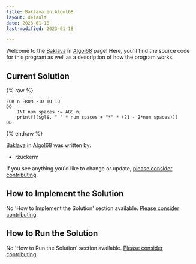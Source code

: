 ```yaml
---
title: Baklava in Algol68
layout: default
date: 2023-01-18
last-modified: 2023-01-18

---
```


Welcome to the [Baklava](https://sampleprograms.io/projects/baklava) in [Algol68](https://sampleprograms.io/languages/algol68) page! Here, you'll find the source code for this program as well as a description of how the program works.

## Current Solution

{% raw %}

```algol68
FOR n FROM -10 TO 10
DO
    INT num spaces := ABS n;
    printf(($gl$, " " * num spaces + "*" * (21 - 2*num spaces)))
OD
```

{% endraw %}

[Baklava](https://sampleprograms.io/projects/baklava) in [Algol68](https://sampleprograms.io/languages/algol68) was written by:

- rzuckerm

If you see anything you'd like to change or update, [please consider contributing](https://github.com/TheRenegadeCoder/sample-programs).

## How to Implement the Solution

No 'How to Implement the Solution' section available. [Please consider contributing](https://github.com/TheRenegadeCoder/sample-programs-website).

## How to Run the Solution

No 'How to Run the Solution' section available. [Please consider contributing](https://github.com/TheRenegadeCoder/sample-programs-website).